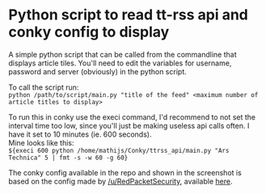# Python script to read tt-rss api and conky config to display

A simple python script that can be called from the commandline that displays article tiles.
You'll need to edit the variables for username, password and server (obviously) in the python script.

To call the script run:  
``` python /path/to/script/main.py "title of the feed" <maximum number of article titles to display> ```

To run this in conky use the execi command, I'd recommend to not set the interval time too low, since you'll just be making useless api calls often. I have it set to 10 minutes (ie. 600 seconds).  
Mine looks like this:  
```${execi 600 python /home/mathijs/Conky/ttrss_api/main.py "Ars Technica" 5 | fmt -s -w 60 -g 60}```

The conky config available in the repo and shown in the screenshot is based on the config made by [/u/RedPacketSecurity](https://www.reddit.com/user/RedPacketSecurity), available [here](http://pastebin.com/vRiYGWhz).
